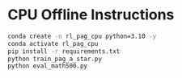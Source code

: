 
# CPU Offline Instructions
```bash
conda create -n rl_pag_cpu python=3.10 -y
conda activate rl_pag_cpu
pip install -r requirements.txt
python train_pag_a_star.py
python eval_math500.py
```
